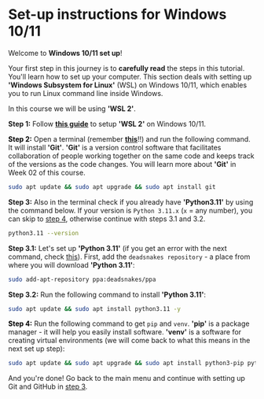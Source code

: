 # Set-up instructions for Windows 10/11

Welcome to **Windows 10/11 set up**!

Your first step in this journey is to **carefully read** the steps in this tutorial. You'll learn how to set up your computer. This section deals with setting up **'Windows Subsystem for Linux'** (WSL) on Windows 10/11, which enables you to run Linux command line inside Windows.

In this course we will be using **'WSL 2'**.

**Step 1:** Follow **[this guide](guides/Windows_Subsystem_for_Linux_Installation_Guide_for_Windows_10.md#windows-subsystem-for-linux-installation-guide-for-windows-10)** to setup **'WSL 2'** on Windows 10/11.

**<a id="step-2" style="color: black;">Step 2:</a>** Open a terminal (remember **[this](guides/Windows_Subsystem_for_Linux_Installation_Guide_for_Windows_10.md#7-opening-the-wsl-terminal)**!!) and run the following command. It will install **'Git'**. **'Git'** is a version control software that facilitates collaboration of people working together on the same code and keeps track of the versions as the code changes. You will learn more about **'Git'** in Week 02 of this course.

```bash
sudo apt update && sudo apt upgrade && sudo apt install git
```

**Step 3:** Also in the terminal check if you already have **'Python3.11'** by using the command below. If your version is `Python 3.11.x` (`x` = any number), you can skip to [step 4](#step-4), otherwise continue with steps 3.1 and 3.2.

```bash
python3.11 --version
```

**Step 3.1:** Let's set up **'Python 3.11'** (if you get an error with the next command, check [this](troubleshooting.md#6-when-setting-up-python-38-i-get-an-error)). First, add the `deadsnakes repository` - a place from where you will download **'Python 3.11'**:

```bash
sudo add-apt-repository ppa:deadsnakes/ppa
```

**Step 3.2:** Run the following command to install **'Python 3.11'**:

```bash
sudo apt update && sudo apt install python3.11 -y
```

**<a id="step-4" style="color: black;">Step 4:</a>** Run the following command to get `pip` and `venv`. **'pip'** is a package manager - it will help you easily install software. **'venv'** is a software for creating virtual environments (we will come back to what this means in the next set up step):

```bash
sudo apt update && sudo apt upgrade && sudo apt install python3-pip python3.11-venv -y
```

And you're done! Go back to the main menu and continue with setting up Git and GitHub in [step 3](README.md#3-setup-git-and-gitHub_).
